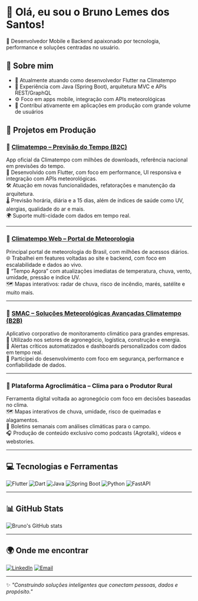 # 👋 Olá, eu sou o Bruno Lemes dos Santos!

🎯 Desenvolvedor Mobile e Backend apaixonado por tecnologia, performance e soluções centradas no usuário.

## 🧠 Sobre mim

- 🔭 Atualmente atuando como desenvolvedor Flutter na Climatempo
- 🧰 Experiência com Java (Spring Boot), arquitetura MVC e APIs REST/GraphQL
- ⚙️ Foco em apps mobile, integração com APIs meteorológicas
- 🚀 Contribuí ativamente em aplicações em produção com grande volume de usuários

## 🚀 Projetos em Produção

### 🔹 [Climatempo – Previsão do Tempo (B2C)](https://play.google.com/store/apps/details?id=com.mobimidia.climaTempo)  
App oficial da Climatempo com milhões de downloads, referência nacional em previsões do tempo.  
📱 Desenvolvido com Flutter, com foco em performance, UI responsiva e integração com APIs meteorológicas.  
🛠 Atuação em novas funcionalidades, refatorações e manutenção da arquitetura.  
🌡️ Previsão horária, diária e a 15 dias, além de índices de saúde como UV, alergias, qualidade do ar e mais.  
🌍 Suporte multi-cidade com dados em tempo real.

---

### 🔹 [Climatempo Web – Portal de Meteorologia](https://www.climatempo.com.br/)  
Principal portal de meteorologia do Brasil, com milhões de acessos diários.  
🌐 Trabalhei em features voltadas ao site e backend, com foco em escalabilidade e dados ao vivo.  
📡 “Tempo Agora” com atualizações imediatas de temperatura, chuva, vento, umidade, pressão e índice UV.  
🗺️ Mapas interativos: radar de chuva, risco de incêndio, marés, satélite e muito mais.

---

### 🔹 [SMAC – Soluções Meteorológicas Avançadas Climatempo (B2B)](https://play.google.com/store/apps/details?id=br.com.climatempo.ctsuite)  
Aplicativo corporativo de monitoramento climático para grandes empresas.  
💼 Utilizado nos setores de agronegócio, logística, construção e energia.  
🚨 Alertas críticos automatizados e dashboards personalizados com dados em tempo real.  
🔐 Participei do desenvolvimento com foco em segurança, performance e confiabilidade de dados.

---

### 🔹 Plataforma Agroclimática – Clima para o Produtor Rural  
Ferramenta digital voltada ao agronegócio com foco em decisões baseadas no clima.  
🗺️ Mapas interativos de chuva, umidade, risco de queimadas e alagamentos.  
📑 Boletins semanais com análises climáticas para o campo.  
🎧 Produção de conteúdo exclusivo como podcasts (Agrotalk), vídeos e webstories.

---

## 💻 Tecnologias e Ferramentas

![Flutter](https://img.shields.io/badge/Flutter-02569B?style=for-the-badge&logo=flutter&logoColor=white)
![Dart](https://img.shields.io/badge/Dart-0175C2?style=for-the-badge&logo=dart&logoColor=white)
![Java](https://img.shields.io/badge/Java-ED8B00?style=for-the-badge&logo=java&logoColor=white)
![Spring Boot](https://img.shields.io/badge/SpringBoot-6DB33F?style=for-the-badge&logo=spring&logoColor=white)
![Python](https://img.shields.io/badge/Python-3776AB?style=for-the-badge&logo=python&logoColor=white)
![FastAPI](https://img.shields.io/badge/FastAPI-009688?style=for-the-badge&logo=fastapi&logoColor=white)

---

## 📊 GitHub Stats

![Bruno's GitHub stats](https://github-readme-stats.vercel.app/api?username=brunolemes&show_icons=true&theme=tokyonight)

---

## 🌍 Onde me encontrar

[![LinkedIn](https://img.shields.io/badge/LinkedIn-blue?style=for-the-badge&logo=linkedin)](https://www.linkedin.com/in/brunolemesdev/)
[![Email](https://img.shields.io/badge/Email-red?style=for-the-badge&logo=gmail&logoColor=white)](mailto:blemes.developerl@gmail.com)

---

✨ _"Construindo soluções inteligentes que conectam pessoas, dados e propósito."_
